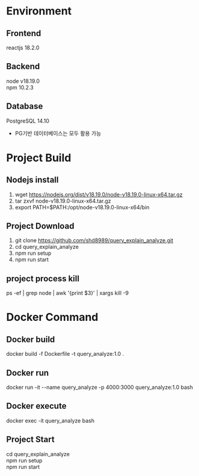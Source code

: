 # Environment
## Frontend
reactjs 18.2.0

## Backend
node v18.19.0<br>
npm 10.2.3

## Database
PostgreSQL 14.10
- PG기반 데이터베이스는 모두 활용 가능

# Project Build
## Nodejs install
1. wget https://nodejs.org/dist/v18.19.0/node-v18.19.0-linux-x64.tar.gz
2. tar zxvf node-v18.19.0-linux-x64.tar.gz
3. export PATH=$PATH:/opt/node-v18.19.0-linux-x64/bin

## Project Download
1. git clone https://github.com/shd8989/query_explain_analyze.git
2. cd query_explain_analyze
3. npm run setup
4. npm run start

## project process kill
ps -ef | grep node | awk '{print $3}' | xargs kill -9

# Docker Command
## Docker build
docker build -f Dockerfile -t query_analyze:1.0 .

## Docker run
docker run -it --name query_analyze -p 4000:3000 query_analyze:1.0 bash

## Docker execute
docker exec -it query_analyze bash

## Project Start
cd query_explain_analyze<br>
npm run setup<br>
npm run start
